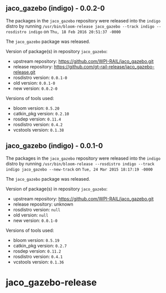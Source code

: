 ## jaco_gazebo (indigo) - 0.0.2-0

The packages in the `jaco_gazebo` repository were released into the `indigo` distro by running `/usr/bin/bloom-release jaco_gazebo --track indigo --rosdistro indigo` on `Thu, 18 Feb 2016 20:51:37 -0000`

The `jaco_gazebo` package was released.

Version of package(s) in repository `jaco_gazebo`:
- upstream repository: https://github.com/WPI-RAIL/jaco_gazebo.git
- release repository: https://github.com/gt-rail-release/jaco_gazebo-release.git
- rosdistro version: `0.0.1-0`
- old version: `0.0.1-0`
- new version: `0.0.2-0`

Versions of tools used:
- bloom version: `0.5.20`
- catkin_pkg version: `0.2.10`
- rosdep version: `0.11.4`
- rosdistro version: `0.4.2`
- vcstools version: `0.1.38`


## jaco_gazebo (indigo) - 0.0.1-0

The packages in the `jaco_gazebo` repository were released into the `indigo` distro by running `/usr/bin/bloom-release --rosdistro indigo --track indigo jaco_gazebo --new-track` on `Tue, 24 Mar 2015 18:17:19 -0000`

The `jaco_gazebo` package was released.

Version of package(s) in repository `jaco_gazebo`:
- upstream repository: https://github.com/WPI-RAIL/jaco_gazebo.git
- release repository: unknown
- rosdistro version: `null`
- old version: `null`
- new version: `0.0.1-0`

Versions of tools used:
- bloom version: `0.5.19`
- catkin_pkg version: `0.2.7`
- rosdep version: `0.11.2`
- rosdistro version: `0.4.1`
- vcstools version: `0.1.36`


# jaco_gazebo-release

